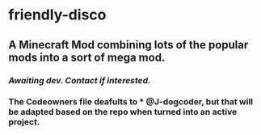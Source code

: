 # friendly-disco
## A Minecraft Mod combining lots of the popular mods into a sort of mega mod.

### _Awaiting dev. Contact if interested._

### The Codeowners file deafults to * @J-dogcoder, but that will be adapted based on the repo when turned into an active project.
